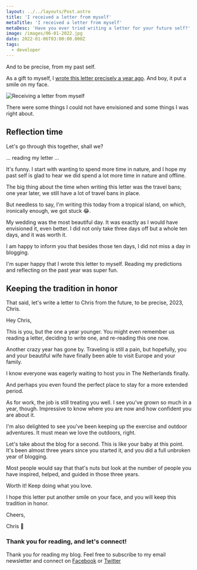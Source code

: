 ```yaml
---
layout: ../../layouts/Post.astro
title: 'I received a letter from myself'
metaTitle: 'I received a letter from myself'
metaDesc: 'Have you ever tried writing a letter for your future self?'
image: /images/06-01-2022.jpg
date: 2022-01-06T03:00:00.000Z
tags:
  - developer
---
```


And to be precise, from my past self.

As a gift to myself, I [wrote this letter precisely a year ago](https://daily-dev-tips.com/posts/a-letter-to-my-future-self/).
And boy, it put a smile on my face.

![Receiving a letter from myself](https://cdn.hashnode.com/res/hashnode/image/upload/v1609505787908/Br5ZrHPI-.png)

There were some things I could not have envisioned and some things I was right about.

## Reflection time

Let's go through this together, shall we?

... reading my letter ...

It's funny. I start with wanting to spend more time in nature, and I hope my past self is glad to hear we did spend a lot more time in nature and offline.

The big thing about the time when writing this letter was the travel bans; one year later, we still have a lot of travel bans in place.

But needless to say, I'm writing this today from a tropical island, on which, ironically enough, we got stuck 😂.

My wedding was the most beautiful day. It was exactly as I would have envisioned it, even better.
I did not only take three days off but a whole ten days, and it was worth it.

I am happy to inform you that besides those ten days, I did not miss a day in blogging.

I'm super happy that I wrote this letter to myself. Reading my predictions and reflecting on the past year was super fun.

## Keeping the tradition in honor

That said, let's write a letter to Chris from the future, to be precise, 2023, Chris.

Hey Chris,

This is you, but the one a year younger.
You might even remember us reading a letter, deciding to write one, and re-reading this one now.

Another crazy year has gone by. Traveling is still a pain, but hopefully, you and your beautiful wife have finally been able to visit Europe and your family.

I know everyone was eagerly waiting to host you in The Netherlands finally.

And perhaps you even found the perfect place to stay for a more extended period.

As for work, the job is still treating you well. I see you've grown so much in a year, though. Impressive to know where you are now and how confident you are about it.

I'm also delighted to see you've been keeping up the exercise and outdoor adventures.
It must mean we love the outdoors, right.

Let's take about the blog for a second. This is like your baby at this point. It's been almost three years since you started it, and you did a full unbroken year of blogging.

Most people would say that that's nuts but look at the number of people you have inspired, helped, and guided in those three years.

Worth it!
Keep doing what you love.

I hope this letter put another smile on your face, and you will keep this tradition in honor.

Cheers,

Chris 💖

### Thank you for reading, and let's connect!

Thank you for reading my blog. Feel free to subscribe to my email newsletter and connect on [Facebook](https://www.facebook.com/DailyDevTipsBlog) or [Twitter](https://twitter.com/DailyDevTips1)
